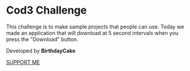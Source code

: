 # Cod3 Challenge

This challenge is to make sample projects that people can use. Today we made an application that will download at 5 second intervals when you press the "Download" button.

Developed by <b>BirthdayCake</b>

[SUPPORT ME](mailto:utku0iletisim@gmail.com)
